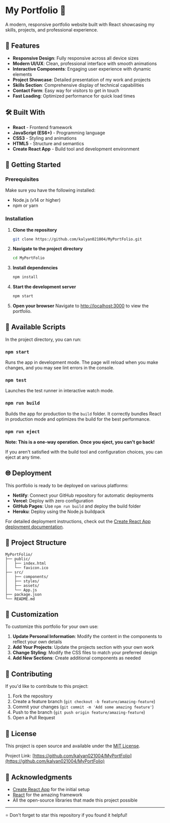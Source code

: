 # My Portfolio 🚀

A modern, responsive portfolio website built with React showcasing my skills, projects, and professional experience.

## 🌟 Features

- **Responsive Design**: Fully responsive across all device sizes
- **Modern UI/UX**: Clean, professional interface with smooth animations
- **Interactive Components**: Engaging user experience with dynamic elements
- **Project Showcase**: Detailed presentation of my work and projects
- **Skills Section**: Comprehensive display of technical capabilities
- **Contact Form**: Easy way for visitors to get in touch
- **Fast Loading**: Optimized performance for quick load times

## 🛠️ Built With

- **React** - Frontend framework
- **JavaScript (ES6+)** - Programming language
- **CSS3** - Styling and animations
- **HTML5** - Structure and semantics
- **Create React App** - Build tool and development environment

## 🚀 Getting Started

### Prerequisites

Make sure you have the following installed:
- Node.js (v14 or higher)
- npm or yarn

### Installation

1. **Clone the repository**
   ```bash
   git clone https://github.com/kalyan021004/MyPortFolio.git
   ```

2. **Navigate to the project directory**
   ```bash
   cd MyPortFolio
   ```

3. **Install dependencies**
   ```bash
   npm install
   ```

4. **Start the development server**
   ```bash
   npm start
   ```

5. **Open your browser**
   Navigate to [http://localhost:3000](http://localhost:3000) to view the portfolio.

## 📜 Available Scripts

In the project directory, you can run:

### `npm start`
Runs the app in development mode. The page will reload when you make changes, and you may see lint errors in the console.

### `npm test`
Launches the test runner in interactive watch mode.

### `npm run build`
Builds the app for production to the `build` folder. It correctly bundles React in production mode and optimizes the build for the best performance.

### `npm run eject`
**Note: This is a one-way operation. Once you eject, you can't go back!**

If you aren't satisfied with the build tool and configuration choices, you can eject at any time.

## 🌐 Deployment

This portfolio is ready to be deployed on various platforms:

- **Netlify**: Connect your GitHub repository for automatic deployments
- **Vercel**: Deploy with zero configuration
- **GitHub Pages**: Use `npm run build` and deploy the build folder
- **Heroku**: Deploy using the Node.js buildpack

For detailed deployment instructions, check out the [Create React App deployment documentation](https://facebook.github.io/create-react-app/docs/deployment).

## 📁 Project Structure

```
MyPortFolio/
├── public/
│   ├── index.html
│   └── favicon.ico
├── src/
│   ├── components/
│   ├── styles/
│   ├── assets/
│   └── App.js
├── package.json
└── README.md
```

## 🎨 Customization

To customize this portfolio for your own use:

1. **Update Personal Information**: Modify the content in the components to reflect your own details
2. **Add Your Projects**: Update the projects section with your own work
3. **Change Styling**: Modify the CSS files to match your preferred design
4. **Add New Sections**: Create additional components as needed

## 🤝 Contributing

If you'd like to contribute to this project:

1. Fork the repository
2. Create a feature branch (`git checkout -b feature/amazing-feature`)
3. Commit your changes (`git commit -m 'Add some amazing feature'`)
4. Push to the branch (`git push origin feature/amazing-feature`)
5. Open a Pull Request

## 📝 License

This project is open source and available under the [MIT License](LICENSE).



Project Link: [https://github.com/kalyan021004/MyPortFolio](https://github.com/kalyan021004/MyPortFolio)

## 🙏 Acknowledgments

- [Create React App](https://github.com/facebook/create-react-app) for the initial setup
- [React](https://reactjs.org/) for the amazing framework
- All the open-source libraries that made this project possible

---

⭐ Don't forget to star this repository if you found it helpful!
